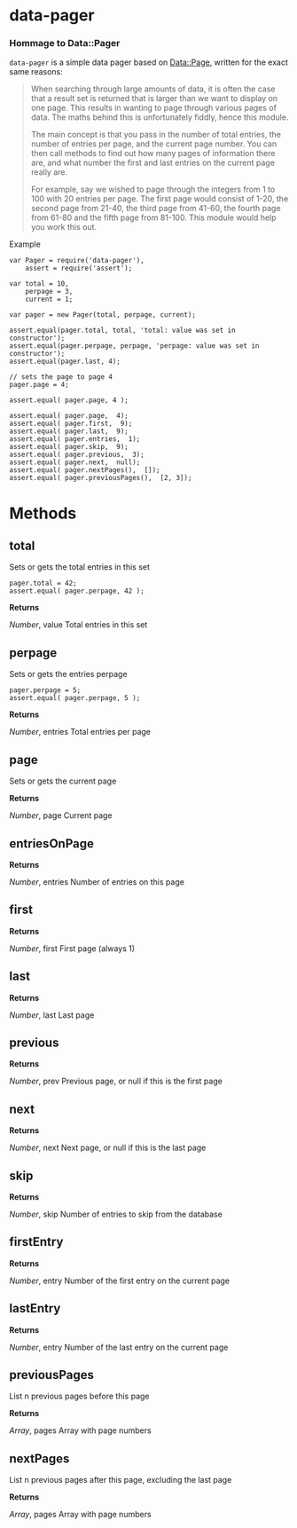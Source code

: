 data-pager
==========
### Hommage to Data::Pager

`data-pager` is a simple data pager based on
[Data::Page](http://search.cpan.org/~lbrocard/Data-Page-2.02/lib/Data/Page.pm),
written for the exact same reasons:

> When searching through large amounts of data, it is often the case that a result set is returned that is larger than we want to display on one page. This results in wanting to page through various pages of data. The maths behind this is unfortunately fiddly, hence this module.
>
> The main concept is that you pass in the number of total entries, the number of entries per page, and the current page number. You can then call methods to find out how many pages of information there are, and what number the first and last entries on the current page really are.
>
> For example, say we wished to page through the integers from 1 to 100 with 20 entries per page. The first page would consist of 1-20, the second page from 21-40, the third page from 41-60, the fourth page from 61-80 and the fifth page from 81-100. This module would help you work this out.


Example

    var Pager = require('data-pager'),
        assert = require('assert');

    var total = 10,
        perpage = 3,
        current = 1;

    var pager = new Pager(total, perpage, current);

    assert.equal(pager.total, total, 'total: value was set in constructor');
    assert.equal(pager.perpage, perpage, 'perpage: value was set in constructor');
    assert.equal(pager.last, 4);

    // sets the page to page 4
    pager.page = 4;

    assert.equal( pager.page, 4 );

    assert.equal( pager.page,  4);
    assert.equal( pager.first,  9);
    assert.equal( pager.last,  9);
    assert.equal( pager.entries,  1);
    assert.equal( pager.skip,  9);
    assert.equal( pager.previous,  3);
    assert.equal( pager.next,  null);
    assert.equal( pager.nextPages(),  []);
    assert.equal( pager.previousPages(),  [2, 3]);


Methods
=======

total
-------
Sets or gets the total entries in this set

    pager.total = 42;
    assert.equal( pager.perpage, 42 );


**Returns**

*Number*,  value Total entries in this set

perpage
---------
Sets or gets the entries perpage

    pager.perpage = 5;
    assert.equal( pager.perpage, 5 );

**Returns**

*Number*,  entries Total entries per page

page
------
Sets or gets the current page

**Returns**

*Number*,  page Current page

entriesOnPage
---------------
**Returns**

*Number*,  entries Number of entries on this page

first
-------
**Returns**

*Number*,  first First page (always 1)

last
------
**Returns**

*Number*,  last Last page

previous
----------
**Returns**

*Number*,  prev Previous page, or null if this is the first page

next
------
**Returns**

*Number*,  next Next page, or null if this is the last page

skip
------
**Returns**

*Number*,  skip Number of entries to skip from the database

firstEntry
------------
**Returns**

*Number*,  entry Number of the first entry on the current page

lastEntry
-----------
**Returns**

*Number*,  entry Number of the last entry on the current page

previousPages
---------------
List n previous pages before this page

**Returns**

*Array*,  pages Array with page numbers

nextPages
-----------
List n previous pages after this page, excluding the last page

**Returns**

*Array*,  pages Array with page numbers
